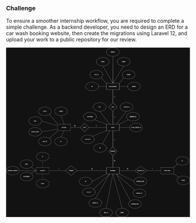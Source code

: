 ### Challenge

To ensure a smoother internship workflow, you are required to complete a simple challenge. As a backend developer, you need to design an ERD for a car wash booking website, then create the migrations using Laravel 12, and upload your work to a public repository for our review.

<p align="center">
    <img src="https://raw.githubusercontent.com/4mmang/challenge-BuildWithAngga/main/public/images/erd/Car%20Wash%20Booking.png" width="600" alt="ERD Car Wash Booking">
</p>
